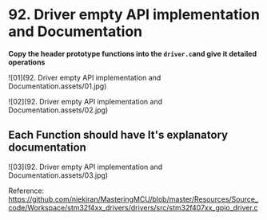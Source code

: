# 92. Driver empty API implementation and Documentation



**Copy the header prototype functions into the  `driver.c`and give it detailed operations**

![01](92. Driver empty API implementation and Documentation.assets/01.jpg)

![02](92. Driver empty API implementation and Documentation.assets/02.jpg)

## Each Function should have It's explanatory documentation 

![03](92. Driver empty API implementation and Documentation.assets/03.jpg)

Reference: https://github.com/niekiran/MasteringMCU/blob/master/Resources/Source_code/Workspace/stm32f4xx_drivers/drivers/src/stm32f407xx_gpio_driver.c